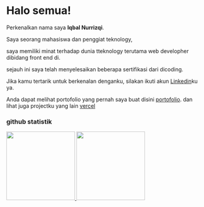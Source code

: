 
# Halo semua! 

Perkenalkan nama saya **Iqbal Nurrizqi**.<br>

Saya seorang mahasiswa dan penggiat teknology, <br>

saya memiliki minat terhadap dunia tteknology terutama web developher dibidang front end di.<br>

sejauh ini saya telah menyelesaikan beberapa sertifikasi dari dicoding.<br>

Jika kamu tertarik untuk berkenalan denganku, silakan ikuti akun [Linkedin](https://www.linkedin.com/iqbal-nurrizqi/)ku ya. <br>

Anda dapat melihat portofolio yang pernah saya buat disini [portofolio](https://portfolio-acernity.vercel.app/). dan lihat juga projectku yang lain [vercel](https://vercel.com/iqbal-nurrizqis-projects)

### github statistik
<p align="left">
<a href="https://github.com/iqbalnurrizqi">
  <img height="180em" src="https://github-readme-stats-eight-theta.vercel.app/api?username=penuliscode&show_icons=true&theme=algolia&include_all_commits=true&count_private=true"/>
  <img height="180em" src="https://github-readme-stats-eight-theta.vercel.app/api/top-langs/?username=iqbalnurrizqi&layout=compact&theme=algolia"/>
</a>
</p>
